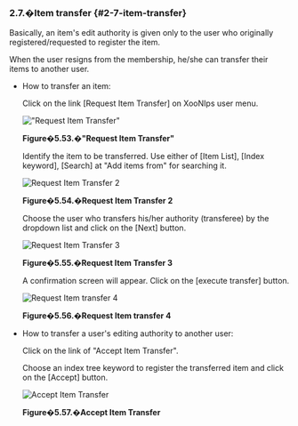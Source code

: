 ### 2.7.�Item transfer {#2-7-item-transfer}

Basically, an item&#039;s edit authority is given only to the user who originally registered/requested to register the item.

When the user resigns from the membership, he/she can transfer their items to another user.

*   How to transfer an item:

    Click on the link [Request Item Transfer] on XooNIps user menu.

    !["Request Item Transfer"](images\xoonips-operate95.png)

    **Figure�5.53.�&quot;Request Item Transfer&quot;**

    Identify the item to be transferred. Use either of [Item List], [Index keyword], [Search] at &quot;Add items from&quot; for searching it.

    ![Request Item Transfer 2](images\xoonips-operate96.png)

    **Figure�5.54.�Request Item Transfer 2**

    Choose the user who transfers his/her authority (transferee) by the dropdown list and click on the [Next] button.

    ![Request Item Transfer 3](images\xoonips-operate97.png)

    **Figure�5.55.�Request Item Transfer 3**

    A confirmation screen will appear. Click on the [execute transfer] button.

    ![Request Item transfer 4](images\xoonips-operate98.png)

    **Figure�5.56.�Request Item transfer 4**

*   How to transfer a user&#039;s editing authority to another user:

    Click on the link of &quot;Accept Item Transfer&quot;.

    Choose an index tree keyword to register the transferred item and click on the [Accept] button.

    ![Accept Item Transfer](images\xoonips-operate99.png)

    **Figure�5.57.�Accept Item Transfer**